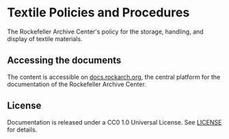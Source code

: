 # Textile Policies and Procedures

The Rockefeller Archive Center's policy for the storage, handling, and display of textile materials.

## Accessing the documents

The content is accessible on [docs.rockarch.org](https://docs.rockarch.org), the central platform for the documentation of the Rockefeller Archive Center.

## License
Documentation is released under a CC0 1.0 Universal License. See [LICENSE](LICENSE.md) for details.
